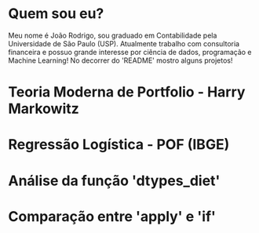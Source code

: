 # Quem sou eu?
Meu nome é João Rodrigo, sou graduado em Contabilidade pela Universidade de São Paulo (USP). Atualmente trabalho com consultoria financeira e possuo grande interesse por ciência de dados, programação e Machine Learning!
No decorrer do 'README' mostro alguns projetos!

# Teoria Moderna de Portfolio - Harry Markowitz




# Regressão Logística - POF (IBGE)




# Análise da função 'dtypes_diet'




# Comparação entre 'apply' e 'if'






